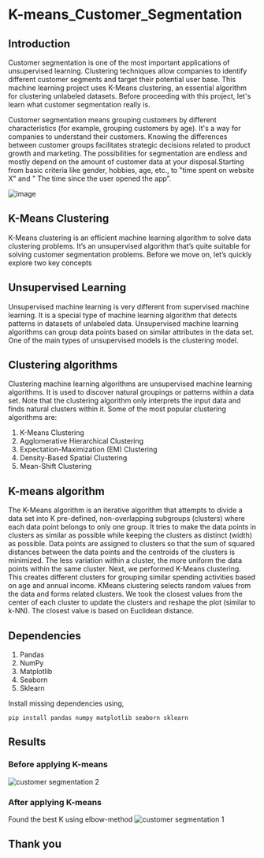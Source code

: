 # K-means_Customer_Segmentation
## Introduction
Customer segmentation is one of the most important applications of unsupervised learning. Clustering techniques allow companies to identify different customer segments and target their potential user base. This machine learning project uses K-Means clustering, an essential algorithm for clustering unlabeled datasets. Before proceeding with this project, let's learn what  customer segmentation really is. 

Customer segmentation  means grouping  customers by different characteristics (for example, grouping customers by age).
It's a way for companies to understand their customers. Knowing the differences between customer groups facilitates strategic decisions related to product growth and marketing.
The possibilities for segmentation are endless and mostly depend  on the amount of customer data  at your disposal.Starting from  basic criteria like gender, hobbies, age, etc., to "time spent on website X" and " The time since the  user opened the app”.

 ![image](https://user-images.githubusercontent.com/85514219/222490471-7767096f-c1c8-467b-a06a-ba03a4feb291.png)

## K-Means Clustering
K-Means clustering is an efficient machine learning algorithm to solve data clustering problems. It’s an unsupervised algorithm that’s quite suitable for solving customer segmentation problems. Before we move on, let’s quickly explore two key concepts

## Unsupervised Learning
Unsupervised machine learning is very different from supervised machine learning. It is a special type of machine learning algorithm that detects patterns in datasets of unlabeled data. Unsupervised machine learning algorithms can group data points based on similar attributes in the data set. One of the main types of unsupervised models is the clustering model.

## Clustering algorithms
Clustering machine learning algorithms are unsupervised machine learning algorithms. It is used to discover natural groupings or patterns within a data set. Note that the  clustering algorithm only interprets the input data and finds natural clusters within it.
Some of the most popular clustering algorithms are:  

1. K-Means Clustering
2. Agglomerative Hierarchical Clustering
3. Expectation-Maximization (EM) Clustering
4. Density-Based Spatial Clustering 
5. Mean-Shift Clustering

## K-means algorithm 
The K-Means algorithm is an iterative algorithm that attempts to divide a data set into K pre-defined, non-overlapping subgroups (clusters) where each data point belongs to only one group. It tries to make the data points in clusters as similar as possible while keeping the clusters as distinct (width) as possible. Data points are assigned to clusters so that the sum of squared distances between the data points and the centroids of the clusters is minimized. The less variation within a cluster, the more uniform the data points within the same cluster. Next, we performed K-Means clustering. This creates different clusters for grouping similar spending activities based on age and annual income. KMeans clustering selects random values ​​from the data and forms related clusters. We took the closest values ​​from the center of each cluster to update the clusters and reshape the plot (similar to k-NN). The closest value is based on Euclidean distance.

## Dependencies

1. Pandas
2. NumPy
3. Matplotlib
4. Seaborn
5. Sklearn

Install missing dependencies using,

    pip install pandas numpy matplotlib seaborn sklearn

## Results
### Before applying K-means
![customer segmentation 2](https://user-images.githubusercontent.com/85514219/227789260-837582ef-629d-4c9b-ab36-4eec1b669bfa.png)

### After applying K-means
Found the best K using elbow-method
![customer segmentation 1](https://user-images.githubusercontent.com/85514219/227789301-b94094e2-0f93-48db-b4cb-0a262dce2874.png)

## Thank you
